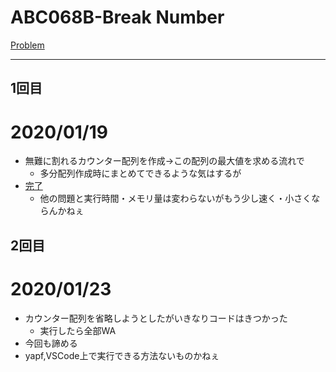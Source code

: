 # ABC068B-Break Number

[Problem](https://atcoder.jp/contests/abc068/tasks/abc068_b)

---
## 1回目

# 2020/01/19
* 無難に割れるカウンター配列を作成→この配列の最大値を求める流れで
    * 多分配列作成時にまとめてできるような気はするが
* [完了](https://atcoder.jp/contests/abc068/submissions/9595690)
    * 他の問題と実行時間・メモリ量は変わらないがもう少し速く・小さくならんかねぇ

## 2回目
# 2020/01/23
* カウンター配列を省略しようとしたがいきなりコードはきつかった
    * 実行したら全部WA
* 今回も諦める
* yapf,VSCode上で実行できる方法ないものかねぇ